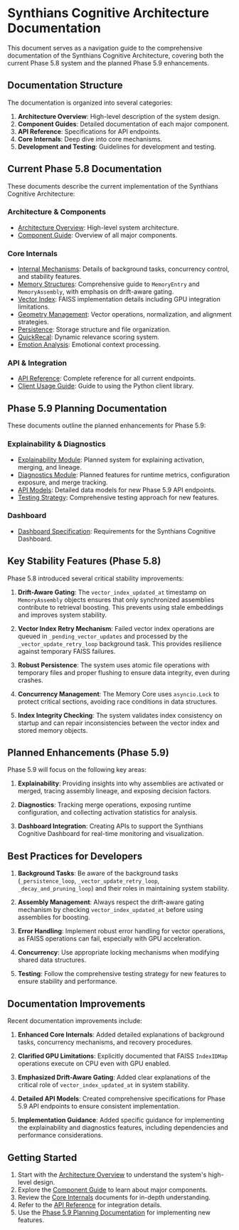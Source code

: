 # Synthians Cognitive Architecture Documentation

This document serves as a navigation guide to the comprehensive documentation of the Synthians Cognitive Architecture, covering both the current Phase 5.8 system and the planned Phase 5.9 enhancements.

## Documentation Structure

The documentation is organized into several categories:

1. **Architecture Overview**: High-level description of the system design.
2. **Component Guides**: Detailed documentation of each major component.
3. **API Reference**: Specifications for API endpoints.
4. **Core Internals**: Deep dive into core mechanisms.
5. **Development and Testing**: Guidelines for development and testing.

## Current Phase 5.8 Documentation

These documents describe the current implementation of the Synthians Cognitive Architecture:

### Architecture & Components

- [Architecture Overview](./ARCHITECTURE.md): High-level system architecture.
- [Component Guide](./COMPONENT_GUIDE.md): Overview of all major components.

### Core Internals

- [Internal Mechanisms](./core/INTERNAL_MECHANISMS.md): Details of background tasks, concurrency control, and stability features.
- [Memory Structures](./core/memory_structures.md): Comprehensive guide to `MemoryEntry` and `MemoryAssembly`, with emphasis on drift-aware gating.
- [Vector Index](./core/vector_index.md): FAISS implementation details including GPU integration limitations.
- [Geometry Management](./core/geometry.md): Vector operations, normalization, and alignment strategies.
- [Persistence](./core/persistence.md): Storage structure and file organization.
- [QuickRecal](./core/quickrecal.md): Dynamic relevance scoring system.
- [Emotion Analysis](./core/emotion.md): Emotional context processing.

### API & Integration

- [API Reference](./api/API_REFERENCE.md): Complete reference for all current endpoints.
- [Client Usage Guide](./api/client_usage.md): Guide to using the Python client library.

## Phase 5.9 Planning Documentation

These documents outline the planned enhancements for Phase 5.9:

### Explainability & Diagnostics

- [Explainability Module](./core/explainability.md): Planned system for explaining activation, merging, and lineage.
- [Diagnostics Module](./core/diagnostics.md): Planned features for runtime metrics, configuration exposure, and merge tracking.
- [API Models](./api/phase_5_9_models.md): Detailed data models for new Phase 5.9 API endpoints.
- [Testing Strategy](./testing/PHASE_5_9_TESTING.md): Comprehensive testing approach for new features.

### Dashboard

- [Dashboard Specification](./guides/DASHBOARD_SPECIFICATION.md): Requirements for the Synthians Cognitive Dashboard.

## Key Stability Features (Phase 5.8)

Phase 5.8 introduced several critical stability improvements:

1. **Drift-Aware Gating**: The `vector_index_updated_at` timestamp on `MemoryAssembly` objects ensures that only synchronized assemblies contribute to retrieval boosting. This prevents using stale embeddings and improves system stability.

2. **Vector Index Retry Mechanism**: Failed vector index operations are queued in `_pending_vector_updates` and processed by the `_vector_update_retry_loop` background task. This provides resilience against temporary FAISS failures.

3. **Robust Persistence**: The system uses atomic file operations with temporary files and proper flushing to ensure data integrity, even during crashes.

4. **Concurrency Management**: The Memory Core uses `asyncio.Lock` to protect critical sections, avoiding race conditions in data structures.

5. **Index Integrity Checking**: The system validates index consistency on startup and can repair inconsistencies between the vector index and stored memory objects.

## Planned Enhancements (Phase 5.9)

Phase 5.9 will focus on the following key areas:

1. **Explainability**: Providing insights into why assemblies are activated or merged, tracing assembly lineage, and exposing decision factors.

2. **Diagnostics**: Tracking merge operations, exposing runtime configuration, and collecting activation statistics for analysis.

3. **Dashboard Integration**: Creating APIs to support the Synthians Cognitive Dashboard for real-time monitoring and visualization.

## Best Practices for Developers

1. **Background Tasks**: Be aware of the background tasks (`_persistence_loop`, `_vector_update_retry_loop`, `_decay_and_pruning_loop`) and their roles in maintaining system stability.

2. **Assembly Management**: Always respect the drift-aware gating mechanism by checking `vector_index_updated_at` before using assemblies for boosting.

3. **Error Handling**: Implement robust error handling for vector operations, as FAISS operations can fail, especially with GPU acceleration.

4. **Concurrency**: Use appropriate locking mechanisms when modifying shared data structures.

5. **Testing**: Follow the comprehensive testing strategy for new features to ensure stability and performance.

## Documentation Improvements

Recent documentation improvements include:

1. **Enhanced Core Internals**: Added detailed explanations of background tasks, concurrency mechanisms, and recovery procedures.

2. **Clarified GPU Limitations**: Explicitly documented that FAISS `IndexIDMap` operations execute on CPU even with GPU enabled.

3. **Emphasized Drift-Aware Gating**: Added clear explanations of the critical role of `vector_index_updated_at` in system stability.

4. **Detailed API Models**: Created comprehensive specifications for Phase 5.9 API endpoints to ensure consistent implementation.

5. **Implementation Guidance**: Added specific guidance for implementing the explainability and diagnostics features, including dependencies and performance considerations.

## Getting Started

1. Start with the [Architecture Overview](./ARCHITECTURE.md) to understand the system's high-level design.
2. Explore the [Component Guide](./COMPONENT_GUIDE.md) to learn about major components.
3. Review the [Core Internals](#core-internals) documents for in-depth understanding.
4. Refer to the [API Reference](./api/API_REFERENCE.md) for integration details.
5. Use the [Phase 5.9 Planning Documentation](#phase-59-planning-documentation) for implementing new features.